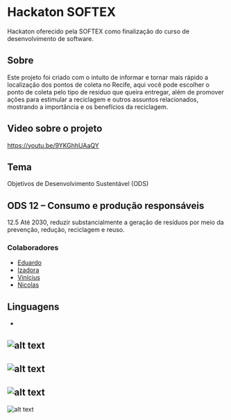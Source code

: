 # Hackaton SOFTEX
Hackaton oferecido pela SOFTEX como finalização do curso de desenvolvimento de software.

## Sobre
Este projeto foi criado com o intuito de informar e tornar mais rápido a localização dos pontos de coleta no Recife, aqui você pode escolher o ponto de coleta pelo tipo de residuo que queira entregar, além de promover ações para estimular a reciclagem e outros assuntos relacionados, mostrando a importância e os benefícios da reciclagem.

## Video sobre o projeto
https://youtu.be/9YKGhhUAaQY

## Tema
Objetivos de Desenvolvimento Sustentável (ODS)

## ODS 12 – Consumo e produção responsáveis
12.5 Até 2030, reduzir substancialmente a geração de resíduos por meio da prevenção, redução, reciclagem e reuso.

### Colaboradores
- [Eduardo](https://github.com/EM180303) 
- [Izadora](https://github.com/izadora-oliveira)
- [Vinícius](https://github.com/viniciusFelipeS)
- [Nicolas](https://github.com/nicolasmonteiro)


## Linguagens
 -
  ![alt text](https://img.shields.io/badge/PHP-777BB4?style=for-the-badge&logo=php&logoColor=white)
 - 
 ![alt text](https://img.shields.io/badge/HTML5-E34F26?style=for-the-badge&logo=html5&logoColor=white)
 - 
 ![alt text](https://img.shields.io/badge/CSS3-1572B6?style=for-the-badge&logo=css3&logoColor=white)
 - 
 ![alt text](https://img.shields.io/badge/JavaScript-323330?style=for-the-badge&logo=javascript&logoColor=F7DF1E) 


